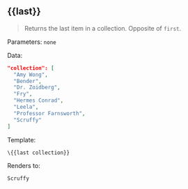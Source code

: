 ## \{{last}}

> Returns the last item in a collection. Opposite of `first`.

Parameters: `none`

Data:

```json
"collection": [
  "Amy Wong",
  "Bender",
  "Dr. Zoidberg",
  "Fry",
  "Hermes Conrad",
  "Leela",
  "Professor Farnsworth",
  "Scruffy"
]
```
Template:

```handlebars
\{{last collection}}
```

Renders to:

```
Scruffy
```